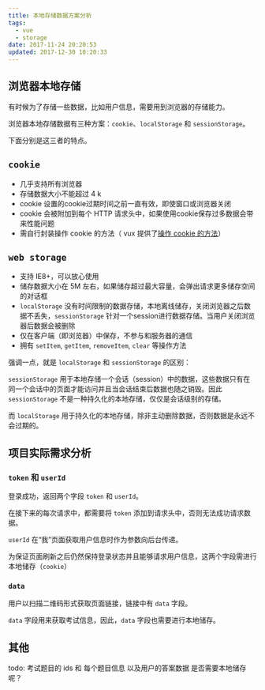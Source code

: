```yaml
---
title: 本地存储数据方案分析
tags:
  - vue
  - storage
date: 2017-11-24 20:20:53
updated: 2017-12-30 10:20:33
---
```


## 浏览器本地存储

有时候为了存储一些数据，比如用户信息，需要用到浏览器的存储能力。

浏览器本地存储数据有三种方案：`cookie`、`localStorage` 和 `sessionStorage`。

下面分别是这三者的特点。

## `cookie`

+ 几乎支持所有浏览器
+ 存储数据大小不能超过 4 k
+ cookie 设置的cookie过期时间之前一直有效，即使窗口或浏览器关闭
+ cookie 会被附加到每个 HTTP 请求头中，如果使用cookie保存过多数据会带来性能问题
+ 需自行封装操作 cookie 的方法（ vux 提供了[操作 cookie 的方法](https://doc.vux.li/zh-CN/tools/cookie.html)）

## `web storage`

+ 支持 IE8+，可以放心使用
+ 储存数据大小在 5M 左右，如果储存超过最大容量，会弹出请求更多储存空间的对话框
+ `localStorage` 没有时间限制的数据存储，本地离线储存，关闭浏览器之后数据不丢失，`sessionStorage` 针对一个session进行数据存储。当用户关闭浏览器后数据会被删除
+ 仅在客户端（即浏览器）中保存，不参与和服务器的通信
+ 拥有 `setItem`, `getItem`, `removeItem`, `clear` 等操作方法

强调一点，就是 `localStorage` 和 `sessionStorage` 的区别：

`sessionStorage` 用于本地存储一个会话（session）中的数据，这些数据只有在同一个会话中的页面才能访问并且当会话结束后数据也随之销毁。因此 `sessionStorage` 不是一种持久化的本地存储，仅仅是会话级别的存储。

而 `localStorage` 用于持久化的本地存储，除非主动删除数据，否则数据是永远不会过期的。


## 项目实际需求分析

### `token` 和 `userId`

登录成功，返回两个字段 `token` 和 `userId`。

在接下来的每次请求中，都需要将 `token` 添加到请求头中，否则无法成功请求数据。

`userId` 在“我”页面获取用户信息时作为参数向后台传递。

为保证页面刷新之后仍然保持登录状态并且能够请求用户信息，这两个字段需进行本地储存（`cookie`）



### `data`

用户以扫描二维码形式获取页面链接，链接中有 `data` 字段。

`data` 字段用来获取考试信息，因此，`data` 字段也需要进行本地储存。


## 其他

todo: 考试题目的 ids 和 每个题目信息 以及用户的答案数据 是否需要本地储存呢？